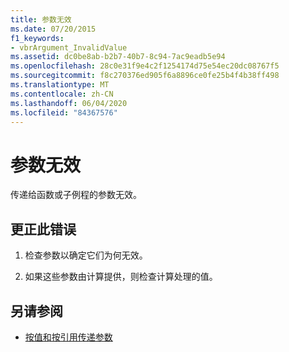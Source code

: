```yaml
---
title: 参数无效
ms.date: 07/20/2015
f1_keywords:
- vbrArgument_InvalidValue
ms.assetid: dc0be8ab-b2b7-40b7-8c94-7ac9eadb5e94
ms.openlocfilehash: 28c0e31f9e4c2f1254174d75e54ec20dc08767f5
ms.sourcegitcommit: f8c270376ed905f6a8896ce0fe25b4f4b38ff498
ms.translationtype: MT
ms.contentlocale: zh-CN
ms.lasthandoff: 06/04/2020
ms.locfileid: "84367576"
---
```

# <a name="arguments-are-not-valid"></a>参数无效
传递给函数或子例程的参数无效。  
  
## <a name="to-correct-this-error"></a>更正此错误  
  
1. 检查参数以确定它们为何无效。  
  
2. 如果这些参数由计算提供，则检查计算处理的值。  
  
## <a name="see-also"></a>另请参阅

- [按值和按引用传递参数](../programming-guide/language-features/procedures/passing-arguments-by-value-and-by-reference.md)
